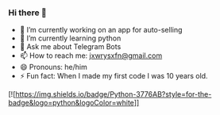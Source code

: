### Hi there 👋

<!--
**ashurffw/ashurffw** is a ✨ _special_ ✨ repository because its `README.md` (this file) appears on your GitHub profile.

Here are some ideas to get you started:

- 🔭 I’m currently working on ...
- 🌱 I’m currently learning ...
- 👯 I’m looking to collaborate on ...
- 🤔 I’m looking for help with ...
- 💬 Ask me about ...f
- 📫 How to reach me: ...
- 😄 Pronouns: he/him
- ⚡ Fun fact: When I made my first code I was 10 years old.

-->

- 🔭 I’m currently working on an app for auto-selling
- 🌱 I’m currently learning python
- 💬 Ask me about Telegram Bots 
- 📫 How to reach me: jxwrysxfn@gmail.com
- 😄 Pronouns: he/him
- ⚡ Fun fact: When I made my first code I was 10 years old.



[![https://img.shields.io/badge/Python-3776AB?style=for-the-badge&logo=python&logoColor=white]]
